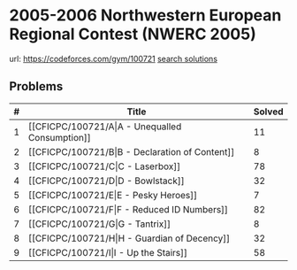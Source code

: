 # 2005-2006 Northwestern European Regional Contest (NWERC 2005)

url: https://codeforces.com/gym/100721
[search solutions](https://www.google.com/search?q=Solution+OR+題解+2005-2006+Northwestern+European+Regional+Contest+(NWERC+2005))

## Problems

| # | Title | Solved |
| --- | --- | --- |
|1|[[CFICPC/100721/A\|A - Unequalled Consumption]]|11|
|2|[[CFICPC/100721/B\|B - Declaration of Content]]|8|
|3|[[CFICPC/100721/C\|C - Laserbox]]|78|
|4|[[CFICPC/100721/D\|D - Bowlstack]]|32|
|5|[[CFICPC/100721/E\|E - Pesky Heroes]]|7|
|6|[[CFICPC/100721/F\|F - Reduced ID Numbers]]|82|
|7|[[CFICPC/100721/G\|G - Tantrix]]|8|
|8|[[CFICPC/100721/H\|H - Guardian of Decency]]|32|
|9|[[CFICPC/100721/I\|I - Up the Stairs]]|58|
